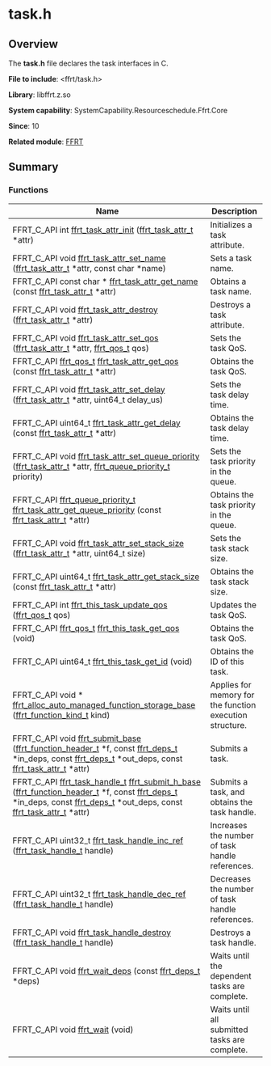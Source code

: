 # task.h


## Overview

The **task.h** file declares the task interfaces in C.

**File to include**: &lt;ffrt/task.h&gt;

**Library**: libffrt.z.so

**System capability**: SystemCapability.Resourceschedule.Ffrt.Core

**Since**: 10

**Related module**: [FFRT](_f_f_r_t.md)


## Summary


### Functions

| Name| Description| 
| -------- | -------- |
| FFRT_C_API int [ffrt_task_attr_init](_f_f_r_t.md#ffrt_task_attr_init) ([ffrt_task_attr_t](ffrt__task__attr__t.md) \*attr) | Initializes a task attribute. | 
| FFRT_C_API void [ffrt_task_attr_set_name](_f_f_r_t.md#ffrt_task_attr_set_name) ([ffrt_task_attr_t](ffrt__task__attr__t.md) \*attr, const char \*name) | Sets a task name. | 
| FFRT_C_API const char \* [ffrt_task_attr_get_name](_f_f_r_t.md#ffrt_task_attr_get_name) (const [ffrt_task_attr_t](ffrt__task__attr__t.md) \*attr) | Obtains a task name. | 
| FFRT_C_API void [ffrt_task_attr_destroy](_f_f_r_t.md#ffrt_task_attr_destroy) ([ffrt_task_attr_t](ffrt__task__attr__t.md) \*attr) | Destroys a task attribute. | 
| FFRT_C_API void [ffrt_task_attr_set_qos](_f_f_r_t.md#ffrt_task_attr_set_qos) ([ffrt_task_attr_t](ffrt__task__attr__t.md) \*attr, [ffrt_qos_t](_f_f_r_t.md#ffrt_qos_t) qos) | Sets the task QoS. | 
| FFRT_C_API [ffrt_qos_t](_f_f_r_t.md#ffrt_qos_t) [ffrt_task_attr_get_qos](_f_f_r_t.md#ffrt_task_attr_get_qos) (const [ffrt_task_attr_t](ffrt__task__attr__t.md) \*attr) | Obtains the task QoS. | 
| FFRT_C_API void [ffrt_task_attr_set_delay](_f_f_r_t.md#ffrt_task_attr_set_delay) ([ffrt_task_attr_t](ffrt__task__attr__t.md) \*attr, uint64_t delay_us) | Sets the task delay time. | 
| FFRT_C_API uint64_t [ffrt_task_attr_get_delay](_f_f_r_t.md#ffrt_task_attr_get_delay) (const [ffrt_task_attr_t](ffrt__task__attr__t.md) \*attr) | Obtains the task delay time. | 
| FFRT_C_API void [ffrt_task_attr_set_queue_priority](_f_f_r_t.md#ffrt_task_attr_set_queue_priority) ([ffrt_task_attr_t](ffrt__task__attr__t.md) \*attr, [ffrt_queue_priority_t](_f_f_r_t.md#ffrt_queue_priority_t) priority) | Sets the task priority in the queue. | 
| FFRT_C_API [ffrt_queue_priority_t](_f_f_r_t.md#ffrt_queue_priority_t) [ffrt_task_attr_get_queue_priority](_f_f_r_t.md#ffrt_task_attr_get_queue_priority) (const [ffrt_task_attr_t](ffrt__task__attr__t.md) \*attr) | Obtains the task priority in the queue. | 
| FFRT_C_API void [ffrt_task_attr_set_stack_size](_f_f_r_t.md#ffrt_task_attr_set_stack_size) ([ffrt_task_attr_t](ffrt__task__attr__t.md) \*attr, uint64_t size) | Sets the task stack size. | 
| FFRT_C_API uint64_t [ffrt_task_attr_get_stack_size](_f_f_r_t.md#ffrt_task_attr_get_stack_size) (const [ffrt_task_attr_t](ffrt__task__attr__t.md) \*attr) | Obtains the task stack size. | 
| FFRT_C_API int [ffrt_this_task_update_qos](_f_f_r_t.md#ffrt_this_task_update_qos) ([ffrt_qos_t](_f_f_r_t.md#ffrt_qos_t) qos) | Updates the task QoS. | 
| FFRT_C_API [ffrt_qos_t](_f_f_r_t.md#ffrt_qos_t) [ffrt_this_task_get_qos](_f_f_r_t.md#ffrt_this_task_get_qos) (void) | Obtains the task QoS. | 
| FFRT_C_API uint64_t [ffrt_this_task_get_id](_f_f_r_t.md#ffrt_this_task_get_id) (void) | Obtains the ID of this task. | 
| FFRT_C_API void \* [ffrt_alloc_auto_managed_function_storage_base](_f_f_r_t.md#ffrt_alloc_auto_managed_function_storage_base) ([ffrt_function_kind_t](_f_f_r_t.md#ffrt_function_kind_t) kind) | Applies for memory for the function execution structure. | 
| FFRT_C_API void [ffrt_submit_base](_f_f_r_t.md#ffrt_submit_base) ([ffrt_function_header_t](ffrt__function__header__t.md) \*f, const [ffrt_deps_t](ffrt__deps__t.md) \*in_deps, const [ffrt_deps_t](ffrt__deps__t.md) \*out_deps, const [ffrt_task_attr_t](ffrt__task__attr__t.md) \*attr) | Submits a task. | 
| FFRT_C_API [ffrt_task_handle_t](_f_f_r_t.md#ffrt_task_handle_t) [ffrt_submit_h_base](_f_f_r_t.md#ffrt_submit_h_base) ([ffrt_function_header_t](ffrt__function__header__t.md) \*f, const [ffrt_deps_t](ffrt__deps__t.md) \*in_deps, const [ffrt_deps_t](ffrt__deps__t.md) \*out_deps, const [ffrt_task_attr_t](ffrt__task__attr__t.md) \*attr) | Submits a task, and obtains the task handle. | 
| FFRT_C_API uint32_t [ffrt_task_handle_inc_ref](_f_f_r_t.md#ffrt_task_handle_inc_ref) ([ffrt_task_handle_t](_f_f_r_t.md#ffrt_task_handle_t) handle) | Increases the number of task handle references. | 
| FFRT_C_API uint32_t [ffrt_task_handle_dec_ref](_f_f_r_t.md#ffrt_task_handle_dec_ref) ([ffrt_task_handle_t](_f_f_r_t.md#ffrt_task_handle_t) handle) | Decreases the number of task handle references. | 
| FFRT_C_API void [ffrt_task_handle_destroy](_f_f_r_t.md#ffrt_task_handle_destroy) ([ffrt_task_handle_t](_f_f_r_t.md#ffrt_task_handle_t) handle) | Destroys a task handle. | 
| FFRT_C_API void [ffrt_wait_deps](_f_f_r_t.md#ffrt_wait_deps) (const [ffrt_deps_t](ffrt__deps__t.md) \*deps) | Waits until the dependent tasks are complete. | 
| FFRT_C_API void [ffrt_wait](_f_f_r_t.md#ffrt_wait) (void) | Waits until all submitted tasks are complete. | 
